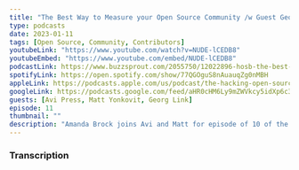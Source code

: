 ```yaml
---
title: "The Best Way to Measure your Open Source Community /w Guest Georg Link Ep 11"
type: podcasts
date: 2023-01-11
tags: [Open Source, Community, Contributors]
youtubeLink: "https://www.youtube.com/watch?v=NUDE-lCEDB8"
youtubeEmbed: "https://www.youtube.com/embed/NUDE-lCEDB8"
podcastLink: https://www.buzzsprout.com/2055750/12022896-hosb-the-best-way-to-measure-your-open-source-community-w-guest-georg-link
spotifyLink: https://open.spotify.com/show/77QGOguS8nAuauqZg0nMBH
appleLink: https://podcasts.apple.com/us/podcast/the-hacking-open-source-business-podcast/id1647254490
googleLink: https://podcasts.google.com/feed/aHR0cHM6Ly9mZWVkcy5idXp6c3Byb3V0LmNvbS8yMDU1NzUwLnJzcw
guests: [Avi Press, Matt Yonkovit, Georg Link]
episode: 11
thumbnail: ""
description: "Amanda Brock joins Avi and Matt for episode of 10 of the Hacking Open Source Business Podcast.  Amanda talks to us about the important of open source in government circles, the growing need for software curation, how security of open source is required for critical public infrastructure and more.  Amanda also fills us in on her upcoming conference the State of Open Conference 2023 (https://stateofopencon.com/) and her latest book the Open Source Law, Policy, and Practice guide."
---
```



###  Transcription  ###

